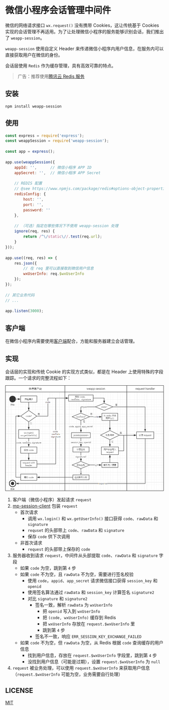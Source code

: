微信小程序会话管理中间件
======================

微信的网络请求接口 `wx.request()` 没有携带 Cookies，这让传统基于 Cookies 实现的会话管理不再适用。为了让处理微信小程序的服务能够识别会话，我们推出了 `weapp-session`。

`weapp-session` 使用自定义 Header 来传递微信小程序内用户信息，在服务内可以直接获取用户在微信的身份。

会话层使用 `Redis` 作为缓存管理，具有高效可靠的特点。

> 广告：推荐使用[腾讯云 Redis 服务](https://www.qcloud.com/product/crs.html)

## 安装

```
npm install weapp-session
```

## 使用

```js
const express = require('express');
const weappSession = require('weapp-session');

const app = express();

app.use(weappSession({
    appId: '',      // 微信小程序 APP ID
    appSecret: '',  // 微信小程序 APP Secret

    // REDIS 配置
    // @see https://www.npmjs.com/package/redis#options-object-properties
    redisConfig: {
        host: '',
        port: '',
        password: ''
    },

    // （可选）指定在哪些情况下不使用 weapp-session 处理
    ignore(req, res) {
        return /^\/static\//.test(req.url);
    }
}));

app.use((req, res) => {
    res.json({
        // 在 req 里可以直接取到微信用户信息
        wxUserInfo: req.$wxUserInfo
    });
});

// 其它业务代码
// ...

app.listen(3000);

```

## 客户端

在微信小程序内需要使用[客户端](https://github.com/CFETeam/weapp-session-client)配合，方能和服务器建立会话管理。

## 实现

会话层的实现和传统 Cookie 的实现方式类似，都是在 Header 上使用特殊的字段跟踪。一个请求的完整流程如下：

![请求生命周期](assert/request-lifecycle.png)

1. 客户端（微信小程序）发起请求 `request`
2. [mp-session-client](https://github.com/CFETeam/mp-session-client) 包装 `request`
    * 首次请求
        - 调用 `wx.login()` 和 `wx.getUserInfo()` 接口获得 `code`、`rawData` 和 `signature`
        - `requset` 的头部带上 `code`、`rawData` 和 `signature`
        - 保存 `code` 供下次调用
    * 非首次请求
        - `request` 的头部带上保存的 `code`
3. 服务器收到请求 `request`，中间件从头部提取 `code`、`rawData` 和 `signature` 字段
    * 如果 `code` 为空，跳到第 `4` 步
    * 如果 `code` 不为空，且 `rawData` 不为空，需要进行签名校验
        + 使用 `code`，`appid`、`app_secret` 请求微信接口获得 `session_key` 和 `openid`
        + 使用签名算法通过 `rawData` 和 `session_key` 计算签名 `signature2`
        + 对比 `signature` 和 `signature2`
            - 签名一致，解析 `rawData` 为 `wxUserInfo`
                * 把 `openid` 写入到 `wxUserInfo`
                * 把 `(code, wxUserInfo)` 缓存到 Redis
                * 把 `wxUserInfo` 存放在 `request.$wxUserInfo` 里
                * 跳到第 `4` 步
            - 签名不一致，响应 `ERR_SESSION_KEY_EXCHANGE_FAILED`
    * 如果 `code` 不为空，但 `rawData` 为空，从 Redis 根据 `code` 查询缓存的用户信息
        - 找到用户信息，存放在 `request.$wxUserInfo` 字段里，跳到第 `4` 步
        - 没找到用户信息（可能是过期），设置 `request.$wxUserInfo` 为 `null`
4. `request` 被业务处理，可以使用 `request.$wxUserInfo` 来获取用户信息（`request.$wxUserInfo` 可能为空，业务需要自行处理）

## LICENSE

[MIT](LICENSE)